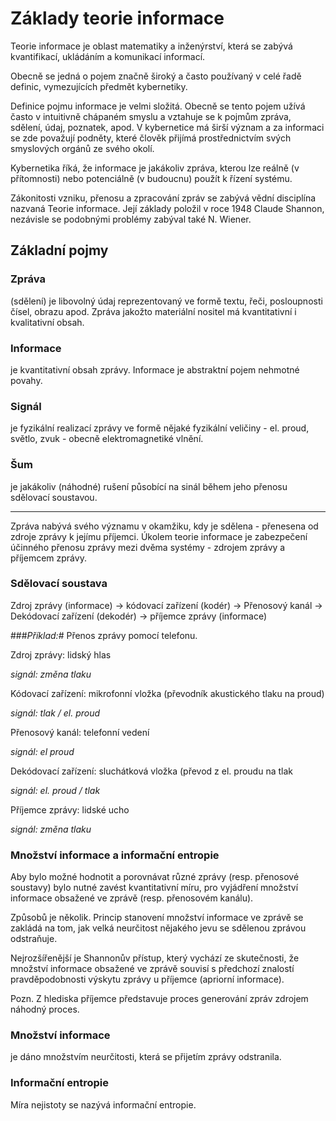 # Základy teorie informace

Teorie informace je oblast matematiky a inženýrství, která se zabývá kvantifikací, ukládáním a komunikací informací.

Obecně se jedná o pojem značně široký a často používaný v celé řadě definic, vymezujících předmět kybernetiky.

Definice pojmu informace je velmi složitá. Obecně se tento pojem užívá často v intuitivně chápaném smyslu a vztahuje se k pojmům zpráva, sdělení, údaj, poznatek, apod. V kybernetice má širší význam a za informaci se zde považují podněty, které člověk přijímá prostřednictvím svých smyslových orgánů ze svého okolí. 

Kybernetika říká, že informace je jakákoliv zpráva, kterou lze reálně (v přítomnosti) nebo potenciálně (v budoucnu) použít k řízení systému.

Zákonitosti vzniku, přenosu a zpracování zpráv se zabývá vědní disciplína nazvaná Teorie informace. Její základy položil v roce 1948 Claude Shannon, nezávisle se podobnými problémy zabýval také N. Wiener.


## Základní pojmy

### Zpráva 
(sdělení) je libovolný údaj reprezentovaný ve formě textu, řeči, posloupnosti čísel, obrazu apod. Zpráva jakožto materiální nositel má kvantitativní i kvalitativní obsah.

### Informace
je kvantitativní obsah zprávy. Informace je abstraktní pojem nehmotné povahy. 

### Signál
je fyzikální realizací zprávy ve formě nějaké fyzikální veličiny - el. proud, světlo, zvuk - obecně elektromagnetiké vlnění.

### Šum 
je jakákoliv (náhodné) rušení působící na sinál během jeho přenosu sdělovací soustavou.

---

Zpráva nabývá svého významu v okamžiku, kdy je sdělena - přenesena od zdroje zprávy k jejímu příjemci. Úkolem teorie informace je zabezpečení účinného přenosu zprávy mezi dvěma systémy - zdrojem zprávy a příjemcem zprávy.

### Sdělovací soustava

Zdroj zprávy (informace) -> kódovací zařízení (kodér) -> Přenosový kanál -> Dekódovací zařízení (dekodér) -> příjemce zprávy (informace)

###*Příklad:*#
Přenos zprávy pomocí telefonu.

Zdroj zprávy: lidský hlas

*signál: změna tlaku*

Kódovací zařízení: mikrofonní vložka (převodník akustického tlaku na proud)

*signál: tlak / el. proud*

Přenosový kanál: telefonní vedení 

*signál: el proud*

Dekódovací zařízení: sluchátková vložka (převod z el. proudu na tlak

*signál: el. proud / tlak*

Příjemce zprávy: lidské ucho

*signál: změna tlaku*

### Množství informace a informační entropie

Aby bylo možné hodnotit a porovnávat různé zprávy (resp. přenosové soustavy) bylo nutné zavést kvantitativní míru, pro vyjádření množství informace obsažené ve zprávě (resp. přenosovém kanálu).

Způsobů je několik. Princip stanovení množství informace ve zprávě se zakládá na tom, jak velká neurčitost nějakého jevu se sdělenou zprávou odstraňuje.

Nejrozšířenější je Shannonův přístup, který vychází ze skutečnosti, že množství informace obsažené ve zprávě souvisí s předchozí znalostí pravděpodobnosti výskytu zprávy u příjemce (apriorní informace).

Pozn. Z hlediska příjemce představuje proces generování zpráv zdrojem náhodný proces. 

### Množství informace 
je dáno množstvím neurčitosti, která se přijetím zprávy odstranila.

### Informační entropie 

Míra nejistoty se nazývá informační entropie. 









